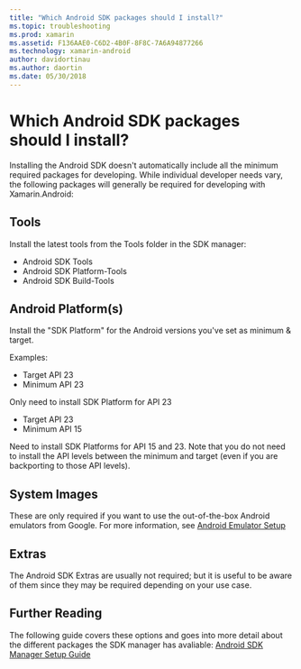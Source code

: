 ```yaml
---
title: "Which Android SDK packages should I install?"
ms.topic: troubleshooting
ms.prod: xamarin
ms.assetid: F136AAE0-C6D2-4B0F-8F8C-7A6A94877266
ms.technology: xamarin-android
author: davidortinau
ms.author: daortin
ms.date: 05/30/2018
---
```


# Which Android SDK packages should I install?

Installing the Android SDK doesn't automatically include all the minimum required packages for developing. While individual developer needs vary, the following packages will generally be required for developing with Xamarin.Android:

## Tools

Install the latest tools from the Tools folder in the SDK manager:

- Android SDK Tools
- Android SDK Platform-Tools
- Android SDK Build-Tools

## Android Platform(s)

Install the "SDK Platform" for the Android versions you've set as minimum & target. 

Examples:

- Target API 23
- Minimum API 23

Only need to install SDK Platform for API 23

- Target API 23
- Minimum API 15

Need to install SDK Platforms for API 15 and 23. Note that you do not need
to install the API levels between the minimum and target (even if you
are backporting to those API levels).

## System Images

These are only required if you want to use the out-of-the-box Android
emulators from Google. For more information, see
[Android Emulator Setup](~/android/get-started/installation/android-emulator/index.md)

## Extras

The Android SDK Extras are usually not required; but it is useful to be aware of them since they may be required depending on your use case.

## Further Reading

The following guide covers these options and goes into more detail about the different packages the SDK manager has avaliable:
[Android SDK Manager Setup Guide](http://www.themethodology.net/2015/02/android-sdk-manager-setup-for.html?m=1)
